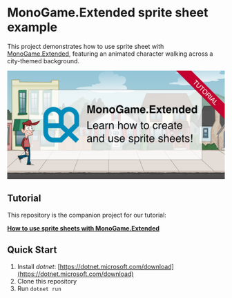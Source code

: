 # MonoGame.Extended sprite sheet example

This project demonstrates how to use sprite sheet with [MonoGame.Extended](https://www.monogameextended.net), featuring an animated character walking across a city-themed background.

<a href="https://www.codeandweb.com/texturepacker/tutorials/how-to-use-sprite-sheets-with-monogame-extended">

<img src="./docs/monogame-extended-sprite-sheet-example.png"/>
</a>

## Tutorial

This repository is the companion project for our tutorial:

**[How to use sprite sheets with MonoGame.Extended](https://www.codeandweb.com/texturepacker/tutorials/how-to-use-sprite-sheets-with-monogame-extended)**


## Quick Start

1. Install *dotnet*: [https://dotnet.microsoft.com/download](https://dotnet.microsoft.com/download)
2. Clone this repository  
3. Run `dotnet run`

